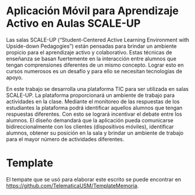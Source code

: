 Aplicación Móvil para Aprendizaje Activo en Aulas SCALE-UP
==========================================================

Las salas SCALE-UP (“Student-Centered Active Learning
Environment with Upside-down Pedagogies”) están pensadas
para brindar un ambiente propicio para el aprendizaje activo
y colaborativo. Estas técnicas de enseñanza se basan
fuertemente en la interacción entre alumnos que tengan
comprensiones diferentes de un mismo concepto. Lograr esto
en cursos numerosos es un desafío y para ello se necesitan
tecnologías de apoyo.

En este trabajo se desarrolla una plataforma TIC para ser
utilizada en salas SCALE-UP. La plataforma proporcionará un
ambiente de trabajo para actividades en la clase. Mediante
el monitoreo de las respuestas de los estudiantes la
plataforma podrá identificar aquellos alumnos que tengan
respuestas diferentes. Con esto se logrará incentivar el
debate entre los alumnos. El diseño demandará que la
aplicación pueda comunicarse bidireccionalmente con los
clientes (dispositivos móviles), identificar alumnos,
obtener su posición en la sala y brindar un ambiente de
trabajo para el mayor número de actividades diferentes.

Template
========

El tempate que se usó para elaborar este escrito se puede
encontrar en
<https://github.com/TelematicaUSM/TemplateMemoria>.
